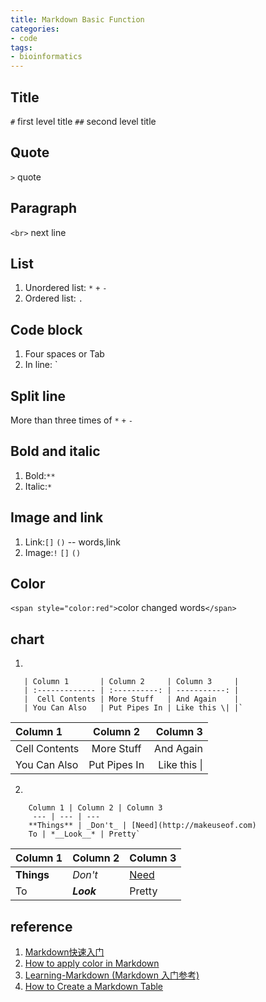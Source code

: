 ```yaml
---
title: Markdown Basic Function
categories: 
- code
tags: 
- bioinformatics
---
```


## Title
`#` first level title
`##` second level title

## Quote
`>` quote

## Paragraph
`<br>` next line

## List
1. Unordered list: `*` `+` `-`
2. Ordered list: `.`

## Code block
1. Four spaces or Tab
2. In line: `

## Split line
More than three times of `*` `+` `-`

## Bold and italic
1. Bold:`**`
2. Italic:`*`

## Image and link
1. Link:`[]` `()` -- words,link
2. Image:`!` `[]` `()`

## Color
`<span style="color:red">`color changed words`</span>`

## chart
1. 

       | Column 1       | Column 2     | Column 3     | 
       | :------------- | :----------: | -----------: | 
       |  Cell Contents | More Stuff   | And Again    | 
       | You Can Also   | Put Pipes In | Like this \| |`

| Column 1       | Column 2     | Column 3     |
| :------------- | :----------: | -----------: |
|  Cell Contents | More Stuff   | And Again    |
| You Can Also   | Put Pipes In | Like this \| |

2. 

        Column 1 | Column 2 | Column 3
         --- | --- | ---
        **Things** | _Don't_ | [Need](http://makeuseof.com)
        To | *__Look__* | Pretty`

Column 1 | Column 2 | Column 3
--- | --- | ---
**Things** | _Don't_ | [Need](http://makeuseof.com)
To | *__Look__* | Pretty


## reference
1. [Markdown快速入门](https://www.jianshu.com/p/774f70629770)
2. [How to apply color in Markdown](https://stackoverflow.com/a/35485694)
3. [Learning-Markdown (Markdown 入门参考)](http://xianbai.me/learn-md/index.html)
4. [How to Create a Markdown Table](https://www.makeuseof.com/tag/create-markdown-table/)
